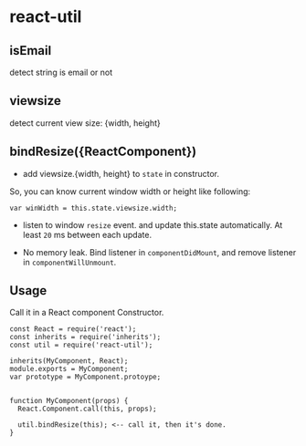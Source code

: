 # react-util

## isEmail

detect string is email or not

## viewsize

detect current view size: {width, height}

## bindResize({ReactComponent})

- add viewsize.{width, height} to `state` in constructor.

So, you can know current window width or height like following:

```
var winWidth = this.state.viewsize.width;

```

- listen to window `resize` event. and update this.state automatically. At least `20` ms between each update.

- No memory leak. Bind listener in `componentDidMount`, and remove listener in `componentWillUnmount`.

## Usage

Call it in a React component Constructor. 

```
const React = require('react');
const inherits = require('inherits');
const util = require('react-util');

inherits(MyComponent, React);
module.exports = MyComponent;
var prototype = MyComponent.protoype;


function MyComponent(props) {
  React.Component.call(this, props);

  util.bindResize(this); <-- call it, then it's done.
}


```